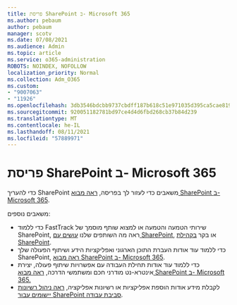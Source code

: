 ```yaml
---
title: פריסת SharePoint ב- Microsoft 365
ms.author: pebaum
author: pebaum
manager: scotv
ms.date: 07/08/2021
ms.audience: Admin
ms.topic: article
ms.service: o365-administration
ROBOTS: NOINDEX, NOFOLLOW
localization_priority: Normal
ms.collection: Adm_O365
ms.custom:
- "9007063"
- "11926"
ms.openlocfilehash: 3db3546bdcbb9737cbdff187b618c51e971035d395ca5cae8195bbc0e360b313
ms.sourcegitcommit: 920051182781bd97ce4d4d6fbd268cb37b84d239
ms.translationtype: MT
ms.contentlocale: he-IL
ms.lasthandoff: 08/11/2021
ms.locfileid: "57889971"
---
```

# <a name="deploy-sharepoint-in-microsoft-365"></a>פריסת SharePoint ב- Microsoft 365

כדי להעריך SharePoint משאבים כדי לעזור לך בפריסה, [ראה מבוא SharePoint ב- Microsoft 365](https://docs.microsoft.com/sharepoint/introduction). 

משאבים נוספים: 

- כדי ללמוד FastTrack שירותי הטמעה והטמעה או למצוא שותף מוסמך של SharePoint, ראה מה השותפים שלנו [עושים עם SharePoint](https://docs.microsoft.com/microsoft-365/sharepoint/sharepoint-partners-sharepoint-support), או בקר [בקהילת SharePoint](https://techcommunity.microsoft.com/t5/sharepoint/ct-p/SharePoint). 
- כדי ללמוד עוד אודות העברת התוכן הארגוני ואפליקציות הידע ושיתוף הפעולה שלך SharePoint, [ראה מבוא SharePoint ב- Microsoft 365](https://docs.microsoft.com/sharepoint/introduction#migration). 
- כדי ללמוד עוד אודות תחילת העבודה עם אפשרויות שיתוף פעולה, יצירת אינטרא-נט מודרני חכם ומשתמשי הדרכה, [ראה מבוא SharePoint ב- Microsoft 365.](https://docs.microsoft.com/sharepoint/introduction#collaboration) 
- לקבלת מידע אודות הוספת אפליקציות או רשיונות אפליקציה, [ראה ניהול רשיונות יישומים עבור SharePoint סביבת עבודה](https://docs.microsoft.com/sharepoint/manage-app-licenses). 


